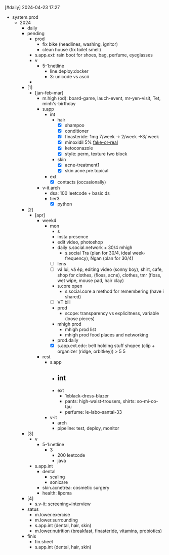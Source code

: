 [#daily]
2024-04-23
17:27

- system.prod
	- 2024
		- daily
		- pending
			- prod
				- fix bike (headlines, washing, ignitor)
				- clean house (fix toilet smell)
			- s.app.ext: rain boot for shoes, bag, perfume, eyeglasses
			- v
				- 5-1:netline
					- line.deploy:docker
					- 3: unicode vs ascii
			- 
		- [1]
			- [jan-feb-mar]
				- m.high (od): board-game, lauch-event, mr-yen-visit, Tet, minh's-birthday
				- s.app
					- int
						- hair
							- [x] shampoo
							- [x] conditioner
							- [x] finasteride: 1mg 7/week -> 2/week ->3/ week
							- [x] minoxidil 5% [fake-or-real](https://www.cosmetics-hut.com/blogs/minoxidil/a-practical-guide-to-identifying-fake-kirkland-minoxidil)
							- [x] ketoconazole
							- [x] style: perm, texture two block
						- skin
							- [x] acne-treatment1
							- [x] skin.acne.pre.topical
					- ext
						- [x] contacts (occasionally)
				- v-it.arch
					- dsa: 100 leetcode + basic ds
					- tier3
						- [x] python
		- [2]
			- [apr]
				- week4
					- mon
						- s
						- insta presence
						- edit video, photoshop
						- daily s.social.network + 30/4 mhigh
							- s.social Tra (plan for 30/4, ideal week-frequency), Ngan (plan for 30/4)
						- [ ] lens
						- [ ] vá lụi, vá ép, editing video (sonny boy), shirt, cafe, shop for clothes, (floss, acne), clothes, tmr (floss, wet wipe, mouse pad, hair clay)
						- s.core open
							- s.social.core a method for remembering (have i shared)
						- [ ] VT bill
						- prod
							- scope: transparency vs explicitness, variable (loose pieces)
						- mhigh prod
							- mhigh prod list
							- mhigh prod food places and networking
						- prod.daily
						- [x] s.app.ext.edc: belt holding stuff shopee (clip + organizer (ridge, orbitkey))  > 5 5 
				- rest
					- s.app
						- int
							- 
						- ext
							- 1xblack-dress-blazer
							- pants: high-waist-trousers, shirts: so-mi-co-tau
							- perfume: le-labo-santal-33
					- v-it
						- arch
						- pipeline: test, deploy, monitor
		- [3]
			- v
				- 5-1:netline
					- 3
						- 200 leetcode
						- java
			- s.app.int
				- dental
					- scaling
					- sonicare
				- skin.acnetrea: cosmetic surgery
				- health: lipoma
		- [4]
			- s.v-it: screening+interview
		- satus
			- m.lower.exercise
			- m.lower.surrounding
			- s.app.int (dental, hair, skin)
			- m.lower.nutrition (breakfast, finasteride, vitamins, probiotics)
		- finis
			- fin.sheet
			- s.app.int (dental, hair, skin)